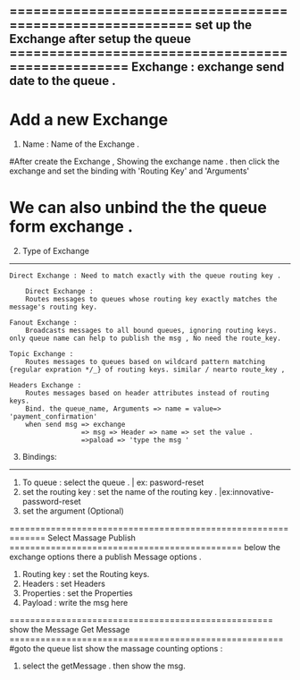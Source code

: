 ========================================================== set up the Exchange after setup the queue ==================================================
Exchange : exchange send date to the queue . 
-------------
# Add a new Exchange

1. Name : Name of the Exchange . 

#After create the Exchange , Showing the exchange name . then click the exchange and set the binding  with 'Routing Key' and 'Arguments' 
# We can also unbind the the queue form exchange . 

2. Type of Exchange 
--------------------
    Direct Exchange : Need to match exactly with the queue routing key . 
    
        Direct Exchange : 
        Routes messages to queues whose routing key exactly matches the message's routing key.
         
    Fanout Exchange : 
        Broadcasts messages to all bound queues, ignoring routing keys. only queue name can help to publish the msg , No need the route_key. 
         
    Topic Exchange : 
        Routes messages to queues based on wildcard pattern matching {regular expration */_} of routing keys. similar / nearto route_key , 
         
    Headers Exchange : 
        Routes messages based on header attributes instead of routing keys.
        Bind. the queue_name, Arguments => name = value=> 'payment_confirmation'
        when send msg => exchange 
                      => msg => Header => name => set the value .
                      =>paload => 'type the msg '
         
     
    
3. Bindings: 
--------------
1. To queue : select the queue .  | ex: pasword-reset
2. set the routing key : set the name of the routing key . |ex:innovative-password-reset
3. set the argument (Optional)


============================================================= Select Massage Publish =============================================
below the exchange options there a publish Message options . 

1. Routing key : set the Routing keys. 
2. Headers : set Headers
3. Properties : set the Properties
4. Payload : write the msg here 


=================================================== show the Message Get Message =====================================================
#goto the queue list show the massage counting options : 

1. select the getMessage . then show the msg.  

